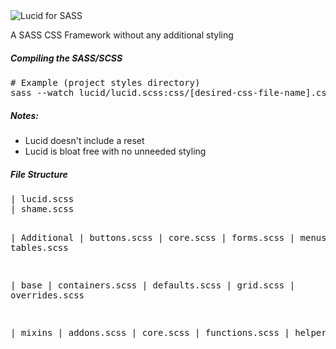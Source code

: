 <img src="http://i.imgur.com/oWAt9MZ.png" alt="Lucid for SASS" />

A SASS CSS Framework without any additional styling

<h5>Compiling the SASS/SCSS</h5>
<pre>
# Example (project styles directory)
sass --watch lucid/lucid.scss:css/[desired-css-file-name].css
</pre>

<h5>Notes:</h5>
<ul>
<li>Lucid doesn't include a reset</li>
<li>Lucid is bloat free with no unneeded styling</li>
</ul>

<h5>File Structure</h5>
<pre>
| lucid.scss
| shame.scss

  | Additional
    | buttons.scss
    | core.scss
    | forms.scss
    | menus.scss
    | tables.scss
    
  | base
    | containers.scss
    | defaults.scss
    | grid.scss
    | overrides.scss
    
  | mixins
    | addons.scss
    | core.scss
    | functions.scss
    | helpers.scss
</pre>
